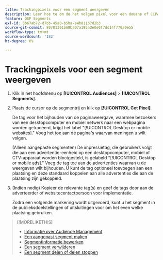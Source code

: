 ```yaml
---
title: Trackingpixels voor een segment weergeven
description: Leer hoe te om de het volgen pixel voor een douane of CCPA uit verkoopsegment te bekijken.
feature: DSP Segments
exl-id: 3b67ab72-d7bb-45a0-b5ba-e4b811b7d2b3
source-git-commit: 80781301b60ba07a195a3e0e0f7dd14f770a0e55
workflow-type: tm+mt
source-wordcount: '182'
ht-degree: 0%

---
```


# Trackingpixels voor een segment weergeven

1. Klik in het hoofdmenu op **[!UICONTROL Audiences]** > **[!UICONTROL Segments]**.

1. Plaats de cursor op de segmentrij en klik op **[!UICONTROL Get Pixel]**.

   De tag voor het bijhouden van de paginaweergave, waarmee bezoekers van een desktopcomputer en mobiel netwerk naar een webpagina worden getraceerd, krijgt het label &quot;[!UICONTROL Desktop or mobile websites].&quot; Voeg het toe aan de pagina&#39;s waarvan meningen u wilt volgen.

   (Alleen aangepaste segmenten) De impressietag, die gebruikers volgt die aan een advertentie-eenheid op een desktopcomputer, mobiel of CTV-apparaat worden blootgesteld, is gelabeld &quot;[!UICONTROL Desktop or mobile ads].&quot; Voeg de tag toe aan de advertenties waarvan u de weergaven wilt bijhouden. U kunt de tag optioneel toevoegen aan een plaatsing en deze standaard koppelen aan alle advertenties die aan de plaatsing zijn gekoppeld.

1. (Indien nodig) Kopieer de relevante tag(s) en geef de tags door aan de adverteerder of websitecontactpersoon voor implementatie.

   Zodra een volgende markering wordt uitgevoerd, kunt u het segment in de publieksdoelstellingen of uitsluitingen voor om het even welke plaatsing gebruiken.

>[!MORELIKETHIS]
>
>* [Informatie over Audience Management](audience-about.md)
>* [Een aangepast segment maken](custom-segment-create.md)
>* [Segmentinformatie bewerken](segment-edit.md)
>* [Een segment verwijderen](segment-delete.md)
>* [Een segment delen of delen stoppen](segment-share.md)
